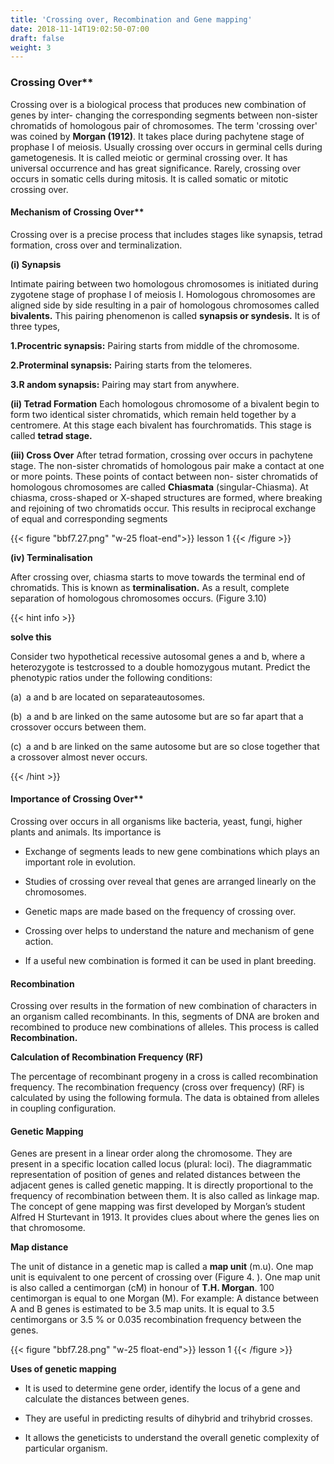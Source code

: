 ```yaml
---
title: 'Crossing over, Recombination and Gene mapping'
date: 2018-11-14T19:02:50-07:00
draft: false
weight: 3
---
```



### Crossing Over**

Crossing over is a biological process that produces new combination of genes by inter- changing the corresponding segments between non-sister chromatids of homologous pair of chromosomes. The term 'crossing over' was coined by **Morgan (1912)**. It takes place during pachytene stage of prophase I of meiosis. Usually crossing over occurs in germinal cells during gametogenesis. It is called meiotic or germinal crossing over. It has universal occurrence and has great significance. Rarely, crossing over occurs in somatic cells during mitosis. It is called somatic or mitotic crossing over.

#### Mechanism of Crossing Over**

Crossing over is a precise process that includes stages like synapsis, tetrad formation, cross over and terminalization.

**(i) Synapsis**

Intimate pairing between two homologous chromosomes is initiated during zygotene stage of prophase I of meiosis I. Homologous chromosomes are aligned side by side resulting in a pair of homologous chromosomes called **bivalents.** This pairing phenomenon is called **synapsis or syndesis.** It is of three types,

**1.Procentric synapsis:** Pairing starts from middle of the chromosome.

**2.Proterminal synapsis:** Pairing starts from the telomeres.

**3.R andom synapsis:** Pairing may start from anywhere.

**(ii) Tetrad Formation** Each homologous chromosome of a bivalent begin to form two identical sister chromatids, which remain held together by a centromere. At this stage each bivalent has fourchromatids. This stage is called **tetrad stage.**

**(iii) Cross Over** After tetrad formation, crossing over occurs in pachytene stage. The non-sister chromatids of homologous pair make a contact at one or more points. These points of contact between non- sister chromatids of homologous chromosomes are called **Chiasmata** (singular-Chiasma). At chiasma, cross-shaped or X-shaped structures are formed, where breaking and rejoining of two chromatids occur. This results in reciprocal exchange of equal and corresponding segments

{{< figure "bbf7.27.png" "w-25 float-end">}}
lesson 1
{{< /figure >}}

**(iv) Terminalisation**

After crossing over, chiasma starts to move towards the terminal end of chromatids. This is known as **terminalisation.** As a result, complete separation of homologous chromosomes occurs. (Figure 3.10)


{{< hint info >}}

**solve this**

Consider two hypothetical recessive autosomal genes a and b, where a heterozygote is testcrossed to a double homozygous mutant. Predict the phenotypic ratios under the following conditions:

(a) a and b are located on separateautosomes.

(b) a and b are linked on the same autosome but are so far apart that a crossover occurs between them.

(c) a and b are linked on the same autosome but are so close together that a crossover almost never occurs.

{{< /hint >}}

#### Importance of Crossing Over**

Crossing over occurs in all organisms like bacteria, yeast, fungi, higher plants and animals. Its importance is

- Exchange of segments leads to new gene combinations which plays an important role in evolution.

- Studies of crossing over reveal that genes are arranged linearly on the chromosomes.

- Genetic maps are made based on the frequency of crossing over.

- Crossing over helps to understand the nature and mechanism of gene action.

- If a useful new combination is formed it can be used in plant breeding.

#### Recombination

Crossing over results in the formation of new combination of characters in an organism called recombinants. In this, segments of DNA are broken and recombined to produce new combinations of alleles. This process is called **Recombination.**

**Calculation of Recombination Frequency (RF)**

The percentage of recombinant progeny in a cross is called recombination frequency. The recombination frequency (cross over frequency) (RF) is calculated by using the following formula. The data is obtained from alleles in coupling configuration.

#### Genetic Mapping

Genes are present in a linear order along the chromosome. They are present in a specific location called locus (plural: loci). The diagrammatic representation of position of genes and related distances between the adjacent genes is called genetic mapping. It is directly proportional to the frequency of recombination between them. It is also called as linkage map. The concept of gene mapping was first developed by Morgan’s student Alfred H Sturtevant in 1913. It provides clues about where the genes lies on that chromosome.

**Map distance**

The unit of distance in a genetic map is called a **map unit** (m.u). One map unit is equivalent to one percent of crossing over (Figure 4. ). One map unit is also called a centimorgan (cM) in honour of **T.H. Morgan**. 100 centimorgan is equal to one Morgan (M). For example: A distance between A and B genes is estimated to be 3.5 map units. It is equal to 3.5 centimorgans or 3.5 % or 0.035 recombination frequency between the genes.


{{< figure "bbf7.28.png" "w-25 float-end">}}
lesson 1
{{< /figure >}}

**Uses of genetic mapping**

- It is used to determine gene order, identify the locus of a gene and calculate the distances between genes.

- They are useful in predicting results of dihybrid and trihybrid crosses.

- It allows the geneticists to understand the overall genetic complexity of particular organism.
